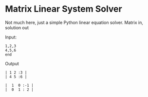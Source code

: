 # Matrix Linear System Solver

Not much here, just a simple Python linear equation solver. Matrix in, solution out

Input:

```
1,2,3
4,5,6
end
```

Output

```
| 1 2 :3 |
| 4 5 :6 |

|  1  0 :-1 |
|  0  1 : 2 |
```
